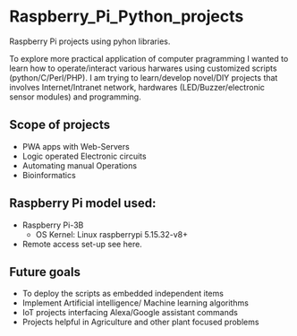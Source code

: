 # Raspberry_Pi_Python_projects
Raspberry Pi projects using pyhon libraries. 

To explore more practical application of computer pragramming I wanted to learn how to operate/interact various harwares using customized scripts (python/C/Perl/PHP). I am trying to
learn/develop novel/DIY projects that involves Internet/Intranet network, hardwares (LED/Buzzer/electronic sensor modules) and programming.

## Scope of projects
 - PWA apps with Web-Servers
 - Logic operated Electronic circuits 
 - Automating manual Operations
 - Bioinformatics

## Raspberry Pi model used:
 - Raspberry Pi-3B
	+ OS Kernel: Linux raspberrypi 5.15.32-v8+
 - Remote access set-up see here.


## Future goals
- To deploy the scripts as embedded independent items
- Implement Artificial intelligence/ Machine learning algorithms
- IoT projects interfacing Alexa/Google assistant commands
- Projects helpful in Agriculture and other plant focused problems

